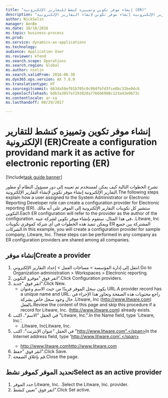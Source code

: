 ```yaml
--- 
title: "إنشاء موفر تكوين وتمييزه كنشط للتقارير الإلكترونية (ER)"
description: "تشرح الخطوات التالية كيف يمكن لمستخدم تم تعيينه إلى دور مسؤول النظام أو مطور التقارير الإلكترونية إنشاء موفر تكوين لإنشاء التقارير الإلكترونية."
author: NickSelin
manager: AnnBe
ms.date: 10/18/2016
ms.topic: business-process
ms.prod: 
ms.service: dynamics-ax-applications
ms.technology: 
audience: Application User
ms.reviewer: kfend
ms.search.scope: Operations
ms.search.region: Global
ms.author: nselin
ms.search.validFrom: 2016-06-30
ms.dyn365.ops.version: AX 7.0.0
ms.translationtype: HT
ms.sourcegitcommit: 663da58ef01b705c0c984fbfd3fce8bc31be04c6
ms.openlocfilehash: bdb3a3857a7293828a7766b6988c123a43e0673c
ms.contentlocale: ar-sa
ms.lasthandoff: 08/29/2017

---
```

# <a name="create-a-configuration-providand-mark-it-as-active-for-electronic-reporting-er"></a><span data-ttu-id="4abe6-103">إنشاء موفر تكوين وتمييزه كنشط للتقارير الإلكترونية (ER)</span><span class="sxs-lookup"><span data-stu-id="4abe6-103">Create a configuration providand mark it as active for electronic reporting (ER)</span></span>

[!include[task guide banner](../../includes/task-guide-banner.md)]

<span data-ttu-id="4abe6-104">تشرح الخطوات التالية كيف يمكن لمستخدم تم تعيينه إلى دور مسؤول النظام أو مطور التقارير الإلكترونية إنشاء موفر تكوين لإنشاء التقارير الإلكترونية.</span><span class="sxs-lookup"><span data-stu-id="4abe6-104">The following steps explain how a user assigned to the System Administrator or Electronic Reporting Developer role can create a configuration provider for Electronic reporting (ER).</span></span> <span data-ttu-id="4abe6-105">ستشير كل تكوينات التقارير الإلكترونية إلى الموفر على أنه مالك التكوين.</span><span class="sxs-lookup"><span data-stu-id="4abe6-105">Each ER configuration will refer to the provider as the author of the configuration.</span></span> <span data-ttu-id="4abe6-106">في هذا المثال، ستقوم بإنشاء موفر تكوين لشركة عينة، .Litware, Inc ويمكن تنفيذ هذه الخطوات في أي شركة كموفري تكوينات ER المشتركة بين جميع الشركات.</span><span class="sxs-lookup"><span data-stu-id="4abe6-106">In this example, you will create a configuration provider for sample company, Litware, Inc. These steps can be performed in any company as ER configuration providers are shared among all companies.</span></span>


## <a name="create-a-provider"></a><span data-ttu-id="4abe6-107">إنشاء موفر</span><span class="sxs-lookup"><span data-stu-id="4abe6-107">Create a provider</span></span>
1. <span data-ttu-id="4abe6-108">انتقل إلى إدارة المؤسسة > مساحات العمل‬ > إعداد التقارير الإلكتروني‬.</span><span class="sxs-lookup"><span data-stu-id="4abe6-108">Go to Organization administration > Workspaces > Electronic reporting.</span></span>
2. <span data-ttu-id="4abe6-109">انقر فوق "موفرو التكوين".</span><span class="sxs-lookup"><span data-stu-id="4abe6-109">Click Configuration providers.</span></span>
3. <span data-ttu-id="4abe6-110">انقر فوق "جديد".</span><span class="sxs-lookup"><span data-stu-id="4abe6-110">Click New.</span></span>
    * <span data-ttu-id="4abe6-111">يكون سجل الموفر فريدًا من حيث الاسم وعنوان URL.</span><span class="sxs-lookup"><span data-stu-id="4abe6-111">A provider record has a unique name and URL.</span></span> <span data-ttu-id="4abe6-112">راجع محتويات هذه الصفحة وتجاوز هذا الإجراء في حال وجود سجل خاص بشركة .Litware, Inc ‏(http://www.litware.com) بالفعل.</span><span class="sxs-lookup"><span data-stu-id="4abe6-112">Review the content of this page and skip this procedure if a record for Litware, Inc. (http://www.litware.com) already exists.</span></span>  
4. <span data-ttu-id="4abe6-113">في الحقل "الاسم"، اكتب "Litware, Inc.".</span><span class="sxs-lookup"><span data-stu-id="4abe6-113">In the Name field, type 'Litware, Inc.'.</span></span>
    * <span data-ttu-id="4abe6-114">.Litware, Inc</span><span class="sxs-lookup"><span data-stu-id="4abe6-114">Litware, Inc.</span></span>  
5. <span data-ttu-id="4abe6-115">في الحقل "عنوان الإنترنت‬"، اكتب "http://www.litware.com".</span><span class="sxs-lookup"><span data-stu-id="4abe6-115">In the Internet address field, type 'http://www.litware.com'.</span></span>
    * <span data-ttu-id="4abe6-116">http://www.litware.com</span><span class="sxs-lookup"><span data-stu-id="4abe6-116">http://www.litware.com</span></span>  
6. <span data-ttu-id="4abe6-117">انقر فوق "حفظ".</span><span class="sxs-lookup"><span data-stu-id="4abe6-117">Click Save.</span></span>
7. <span data-ttu-id="4abe6-118">قم بإغلاق الصفحة.</span><span class="sxs-lookup"><span data-stu-id="4abe6-118">Close the page.</span></span>

## <a name="select-as-an-active-provider"></a><span data-ttu-id="4abe6-119">تحديد الموفر كموفر نشط</span><span class="sxs-lookup"><span data-stu-id="4abe6-119">Select as an active provider</span></span>
1. <span data-ttu-id="4abe6-120">حدد الموفر Litware, Inc. .</span><span class="sxs-lookup"><span data-stu-id="4abe6-120">Select the Litware, Inc. provider.</span></span>
2. <span data-ttu-id="4abe6-121">انقر فوق "تعيين كنشط".</span><span class="sxs-lookup"><span data-stu-id="4abe6-121">Click Set active.</span></span>



